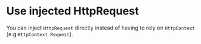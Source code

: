 # Use injected HttpRequest

You can inject `HttpRequest` directly instead of having to rely on `HttpContext` (e.g `HttpContext.Request`).
